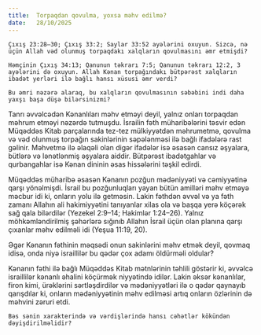 ```yaml
---
title:  Torpaqdan qovulma, yoxsa məhv edilmə?
date:   28/10/2025
---
```


`Çıxış 23:28–30; Çıxış 33:2; Saylar 33:52 ayələrini oxuyun. Sizcə, nə üçün Allah vəd olunmuş torpaqdakı xalqların qovulmasını əmr etmişdi?`

`Həmçinin Çıxış 34:13; Qanunun təkrarı 7:5; Qanunun təkrarı 12:2, 3 ayələrini də oxuyun. Allah Kənan torpağındakı bütpərəst xalqların ibadət yerləri ilə bağlı hansı xüsusi əmr verdi?`

`Bu əmri nəzərə alaraq, bu xalqların qovulmasının səbəbini indi daha yaxşı başa düşə bilərsinizmi?`

Tanrı əvvəlcədən Kənanlıları məhv etməyi deyil, yalnız onları torpaqdan məhrum etməyi nəzərdə tutmuşdu. İsrailin fəth müharibələrini təsvir edən Müqəddəs Kitab parçalarında tez-tez mülkiyyətdən məhrumetmə, qovulma və vəd olunmuş torpağın sakinlərinin səpələnməsi ilə bağlı ifadələrə rast gəlinir. Məhvetmə ilə əlaqəli olan digər ifadələr isə əsasən cansız əşyalara, bütlərə və lənətlənmiş əşyalara aiddir. Bütpərəst ibadətgahlar və qurbangahlar isə Kənan dininin əsas hissələrini təşkil edirdi.

Müqəddəs müharibə əsasən Kənanın pozğun mədəniyyəti və cəmiyyətinə qarşı yönəlmişdi. İsrail bu pozğunluqları yayan bütün amilləri məhv etməyə məcbur idi ki, onların yolu ilə getməsin. Lakin fəthdən əvvəl və ya fəth zamanı Allahın ali hakimiyyətini tanıyanlar xilas ola və başqa yerə köçərək sağ qala bilərdilər (Yezekel 2:9–14; Hakimlər 1:24–26). Yalnız möhkəmləndirilmiş şəhərlərə sığınıb Allahın İsrail üçün olan planına qarşı çıxanlar məhv edilməli idi (Yeşua 11:19, 20).

Əgər Kənanın fəthinin məqsədi onun sakinlərini məhv etmək deyil, qovmaq idisə, onda niyə israillilər bu qədər çox adamı öldürməli oldular?

Kənanın fəthi ilə bağlı Müqəddəs Kitab mətnlərinin təhlili göstərir ki, əvvəlcə israillilər kənanlı əhalini köçürmək niyyətində idilər. Lakin əksər kənanlılar, firon kimi, ürəklərini sərtləşdirdilər və mədəniyyətləri ilə o qədər qaynayıb qarışdılar ki, onların mədəniyyətinin məhv edilməsi artıq onların özlərinin də məhvini zəruri etdi.

`Bəs sənin xarakterində və vərdişlərində hansı cəhətlər kökündən dəyişdirilməlidir?`